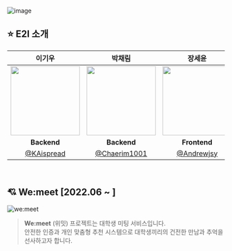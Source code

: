 ![image](https://github.com/SWM-E2I/.github/assets/99247279/8fb44ede-63bc-4da0-8a38-7e7862023b4e)

## ⭐ E2I 소개

|이기우|박채림|장세윤|
|:--:|:--:|:---:|
|<img width="160px" src="https://github.com/SWM-E2I/.github/assets/99247279/1608ce9d-3c86-44ef-b317-7d2b48475e49"> | <img width="160px" src="https://github.com/SWM-E2I/.github/assets/99247279/82524158-05e8-49b5-928d-3563fe1003a3" /> | <img width="160px" src="https://github.com/SWM-E2I/.github/assets/99247279/9d998830-3941-433b-83d7-b15aa80adef0"> |
|**Backend**|**Backend**|**Frontend**|
|[@KAispread](https://github.com/KAispread)|[@Chaerim1001](https://github.com/Chaerim1001)|[@Andrewjsy](https://github.com/Andrewjsy)|

&nbsp;
## 💘 We:meet [2022.06 ~ ]
<img src="https://github.com/SWM-E2I/.github/assets/99247279/1268029b-5566-4822-b126-919e0bb80628" title="we:meet"/>

> **We:meet** (위밋) 프로젝트는 대학생 미팅 서비스입니다. </br> 안전한 인증과 개인 맞춤형 추천 시스템으로 대학생끼리의 건전한 만남과 추억을 선사하고자 합니다.

&nbsp;
